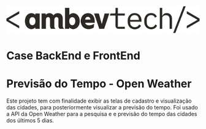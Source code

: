 ![Project Logo](/frontend/src/assets/img/brand/logo_ambev.png)

# Case BackEnd e FrontEnd

# Previsão do Tempo - Open Weather 

Este projeto tem com finalidade exibir as telas de cadastro e visualização das cidades, para posteriormente visualizar a previsão do tempo.
Foi usado a API da Open Weather para a pesquisa e e previsão do tempo das cidades dos últimos 5 dias.
